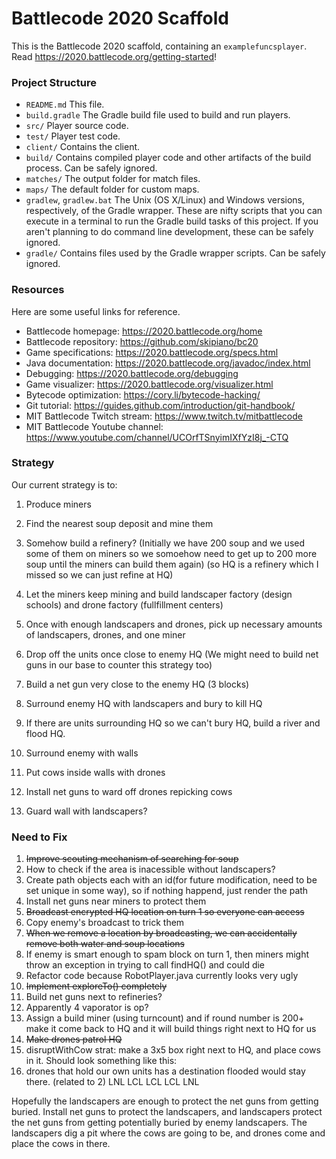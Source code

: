 # Battlecode 2020 Scaffold

This is the Battlecode 2020 scaffold, containing an `examplefuncsplayer`. Read https://2020.battlecode.org/getting-started!

### Project Structure

- `README.md`
    This file.
- `build.gradle`
    The Gradle build file used to build and run players.
- `src/`
    Player source code.
- `test/`
    Player test code.
- `client/`
    Contains the client.
- `build/`
    Contains compiled player code and other artifacts of the build process. Can be safely ignored.
- `matches/`
    The output folder for match files.
- `maps/`
    The default folder for custom maps.
- `gradlew`, `gradlew.bat`
    The Unix (OS X/Linux) and Windows versions, respectively, of the Gradle wrapper. These are nifty scripts that you can execute in a terminal to run the Gradle build tasks of this project. If you aren't planning to do command line development, these can be safely ignored.
- `gradle/`
    Contains files used by the Gradle wrapper scripts. Can be safely ignored.

### Resources

Here are some useful links for reference.

- Battlecode homepage:
https://2020.battlecode.org/home
- Battlecode repository:
https://github.com/skipiano/bc20
- Game specifications:
https://2020.battlecode.org/specs.html
- Java documentation:
https://2020.battlecode.org/javadoc/index.html
- Debugging:
https://2020.battlecode.org/debugging
- Game visualizer:
https://2020.battlecode.org/visualizer.html
- Bytecode optimization:
https://cory.li/bytecode-hacking/
- Git tutorial:
https://guides.github.com/introduction/git-handbook/
- MIT Battlecode Twitch stream:
https://www.twitch.tv/mitbattlecode
- MIT Battlecode Youtube channel:
https://www.youtube.com/channel/UCOrfTSnyimIXfYzI8j_-CTQ

### Strategy

Our current strategy is to:
1. Produce miners
2. Find the nearest soup deposit and mine them
3. Somehow build a refinery? (Initially we have 200 soup and we used some of them on miners so we somoehow need to get up to 200 more soup until the miners can build them again) (so HQ is a refinery which I missed so we can just refine at HQ)
4. Let the miners keep mining and build landscaper factory (design schools) and drone factory (fullfillment centers)
5. Once with enough landscapers and drones, pick up necessary amounts of landscapers, drones, and one miner
6. Drop off the units once close to enemy HQ (We might need to build net guns in our base to counter this strategy too)
7. Build a net gun very close to the enemy HQ (3 blocks)
8. Surround enemy HQ with landscapers and bury to kill HQ
9. If there are units surrounding HQ so we can't bury HQ, build a river and flood HQ.

1. Surround enemy with walls
2. Put cows inside walls with drones
3. Install net guns to ward off drones repicking cows
4. Guard wall with landscapers?

### Need to Fix

1. ~~Improve scouting mechanism of searching for soup~~
2. How to check if the area is inacessible without landscapers?
3. Create path objects each with an id(for future modification, need to be set unique in some way), so if nothing happend, just render the path
4. Install net guns near miners to protect them
5. ~~Broadcast encrypted HQ location on turn 1 so everyone can access~~
6. Copy enemy's broadcast to trick them
7. ~~When we remove a location by broadcasting, we can accidentally remove both water and soup locations~~
8. If enemy is smart enough to spam block on turn 1, then miners might throw an exception in trying to call findHQ() and could die
9. Refactor code because RobotPlayer.java currently looks very ugly
10. ~~Implement exploreTo() completely~~
11. Build net guns next to refineries?
12. Apparently 4 vaporator is op?
13. Assign a build miner (using turncount) and if round number is 200+ make it come back to HQ and it will build things right next to HQ for us
14. ~~Make drones patrol HQ~~
15. disruptWithCow strat: make a 3x5 box right next to HQ, and place cows in it. Should look something like this:
16. drones that hold our own units has a destination flooded would stay there. (related to 2)
LNL
LCL
LCL
LCL
LNL

Hopefully the landscapers are enough to protect the net guns from getting buried.
Install net guns to protect the landscapers, and landscapers protect the net guns from getting potentially buried by enemy landscapers. The landscapers dig a pit where the cows are going to be, and drones come and place the cows in there. 